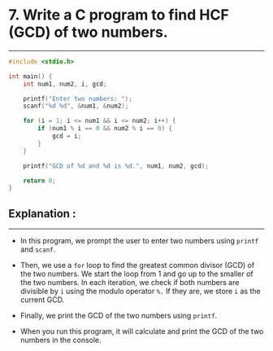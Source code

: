 # 7. Write a C program to find HCF (GCD) of two numbers.
***
```c
#include <stdio.h>

int main() {
    int num1, num2, i, gcd;

    printf("Enter two numbers: ");
    scanf("%d %d", &num1, &num2);

    for (i = 1; i <= num1 && i <= num2; i++) {
        if (num1 % i == 0 && num2 % i == 0) {
            gcd = i;
        }
    }

    printf("GCD of %d and %d is %d.", num1, num2, gcd);

    return 0;
}

```


## Explanation :
***

 - In this program, we prompt the user to enter two numbers using `printf` and `scanf`.

 - Then, we use a `for` loop to find the greatest common divisor (GCD) of the two numbers. We start the loop from 1 and go up to the smaller of the two numbers. In each iteration, we check if both numbers are divisible by `i` using the modulo operator `%.` If they are, we store `i` as the current GCD.

 - Finally, we print the GCD of the two numbers using `printf`.

 - When you run this program, it will calculate and print the GCD of the two numbers in the console.